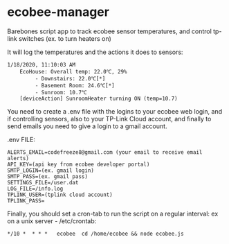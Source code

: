 # ecobee-manager
Barebones script app to track ecobee sensor temperatures, and control tp-link switches (ex. to turn heaters on)

It will log the temperatures and the actions it does to sensors:
```
1/18/2020, 11:10:03 AM
	EcoHouse: Overall temp: 22.0℃, 29%
		 - Downstairs: 22.0℃[*]
		 - Basement Room: 24.6℃[*]
		 - Sunroom: 10.7℃
	[deviceAction] SunroomHeater turning ON (temp=10.7)
```
You need to create a .env file with the logins to your ecobee web login, and if controlling sensors, also to your TP-Link Cloud account, and finally to send emails you need to give a login to a gmail account.

.env FILE:
```
ALERTS_EMAIL=codefreeze8@gmail.com (your email to receive email alerts)
API_KEY=(api key from ecobee developer portal)
SMTP_LOGIN=(ex. gmail login)
SMTP_PASS=(ex. gmail pass)
SETTINGS_FILE=/user.dat
LOG_FILE=/info.log
TPLINK_USER=(tplink cloud account)
TPLINK_PASS=
```
Finally, you should set a cron-tab to run the script on a regular interval:
ex on a unix server - /etc/crontab:
```
*/10 *  * * *   ecobee  cd /home/ecobee && node ecobee.js
```
